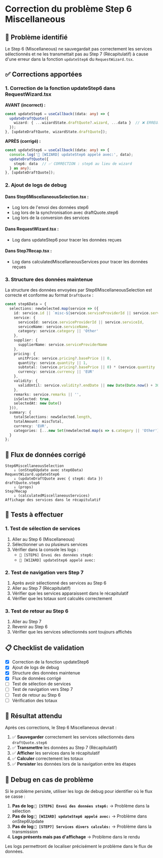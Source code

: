 # Correction du problème Step 6 Miscellaneous

## 🐛 Problème identifié

Le Step 6 (Miscellaneous) ne sauvegardait pas correctement les services sélectionnés et ne les transmettait pas au Step 7 (Récapitulatif) à cause d'une erreur dans la fonction `updateStep6` du `RequestWizard.tsx`.

## ✅ Corrections apportées

### **1. Correction de la fonction updateStep6 dans RequestWizard.tsx**

**AVANT (incorrect) :**
```typescript
const updateStep6 = useCallback((data: any) => {
  updateDraftQuote({
    wizard: { ...wizardState.draftQuote?.wizard, ...data }  // ❌ ERREUR
  });
}, [updateDraftQuote, wizardState.draftQuote]);
```

**APRÈS (corrigé) :**
```typescript
const updateStep6 = useCallback((data: any) => {
  console.log('🔧 [WIZARD] updateStep6 appelé avec:', data);
  updateDraftQuote({
    step6: data  // ✅ CORRECTION : step6 au lieu de wizard
  } as any);
}, [updateDraftQuote]);
```

### **2. Ajout de logs de debug**

#### **Dans Step6MiscellaneousSelection.tsx :**
- Log lors de l'envoi des données step6
- Log lors de la synchronisation avec draftQuote.step6
- Log lors de la conversion des services

#### **Dans RequestWizard.tsx :**
- Log dans updateStep6 pour tracer les données reçues

#### **Dans Step7Recap.tsx :**
- Log dans calculatedMiscellaneousServices pour tracer les données reçues

### **3. Structure des données maintenue**

La structure des données envoyées par Step6MiscellaneousSelection est correcte et conforme au format `DraftQuote` :

```typescript
const step6Data = {
  selections: newSelected.map(service => ({
    id: service.id || `misc-${service.serviceProviderId || service.serviceId}`,
    service: {
      serviceId: service.serviceProviderId || service.serviceId,
      serviceName: service.serviceName,
      category: service.category || 'Other'
    },
    supplier: {
      supplierName: service.serviceProviderName
    },
    pricing: {
      unitPrice: service.pricing?.basePrice || 0,
      quantity: service.quantity || 1,
      subtotal: (service.pricing?.basePrice || 0) * (service.quantity || 1),
      currency: service.currency || 'EUR'
    },
    validity: {
      validUntil: service.validity?.endDate || new Date(Date.now() + 30 * 24 * 60 * 60 * 1000).toISOString()
    },
    remarks: service.remarks || '',
    isSelected: true,
    selectedAt: new Date()
  })),
  summary: {
    totalSelections: newSelected.length,
    totalAmount: miscTotal,
    currency: 'EUR',
    categories: [...new Set(newSelected.map(s => s.category || 'Other'))]
  }
};
```

## 🔄 Flux de données corrigé

```
Step6MiscellaneousSelection
    ↓ (onStep6Update avec step6Data)
RequestWizard.updateStep6
    ↓ (updateDraftQuote avec { step6: data })
draftQuote.step6
    ↓ (props)
Step7Recap
    ↓ (calculatedMiscellaneousServices)
Affichage des services dans le récapitulatif
```

## 🧪 Tests à effectuer

### **1. Test de sélection de services**

1. Aller au Step 6 (Miscellaneous)
2. Sélectionner un ou plusieurs services
3. Vérifier dans la console les logs :
   - `🔧 [STEP6] Envoi des données step6:`
   - `🔧 [WIZARD] updateStep6 appelé avec:`

### **2. Test de navigation vers Step 7**

1. Après avoir sélectionné des services au Step 6
2. Aller au Step 7 (Récapitulatif)
3. Vérifier que les services apparaissent dans le récapitulatif
4. Vérifier que les totaux sont calculés correctement

### **3. Test de retour au Step 6**

1. Aller au Step 7
2. Revenir au Step 6
3. Vérifier que les services sélectionnés sont toujours affichés

## 📋 Checklist de validation

- [x] Correction de la fonction updateStep6
- [x] Ajout de logs de debug
- [x] Structure des données maintenue
- [x] Flux de données corrigé
- [ ] Test de sélection de services
- [ ] Test de navigation vers Step 7
- [ ] Test de retour au Step 6
- [ ] Vérification des totaux

## 🎯 Résultat attendu

Après ces corrections, le Step 6 Miscellaneous devrait :

1. ✅ **Sauvegarder** correctement les services sélectionnés dans `draftQuote.step6`
2. ✅ **Transmettre** les données au Step 7 (Récapitulatif)
3. ✅ **Afficher** les services dans le récapitulatif
4. ✅ **Calculer** correctement les totaux
5. ✅ **Persister** les données lors de la navigation entre les étapes

## 🔧 Debug en cas de problème

Si le problème persiste, utiliser les logs de debug pour identifier où le flux se casse :

1. **Pas de log `🔧 [STEP6] Envoi des données step6:`** → Problème dans la sélection
2. **Pas de log `🔧 [WIZARD] updateStep6 appelé avec:`** → Problème dans onStep6Update
3. **Pas de log `🔧 [STEP7] Services divers calculés:`** → Problème dans la transmission
4. **Logs présents mais pas d'affichage** → Problème dans le rendu

Les logs permettront de localiser précisément le problème dans le flux de données.
